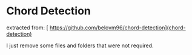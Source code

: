 # Chord Detection

extracted from: [ https://github.com/belovm96/chord-detection](chord-detection)

I just remove some files and folders that were not required.
